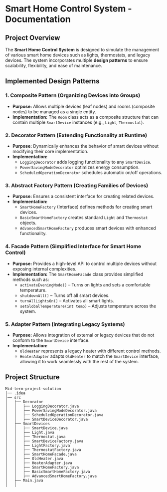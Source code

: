 # Smart Home Control System - Documentation

## Project Overview
The **Smart Home Control System** is designed to simulate the management of various smart home devices such as lights, thermostats, and legacy devices. The system incorporates multiple **design patterns** to ensure scalability, flexibility, and ease of maintenance.

## Implemented Design Patterns

### 1. **Composite Pattern** (Organizing Devices into Groups)
- **Purpose:** Allows multiple devices (leaf nodes) and rooms (composite nodes) to be managed as a single entity.
- **Implementation:** The `Room` class acts as a composite structure that can contain multiple `SmartDevice` instances (e.g., `Light`, `Thermostat`).

### 2. **Decorator Pattern** (Extending Functionality at Runtime)
- **Purpose:** Dynamically enhances the behavior of smart devices without modifying their core implementation.
- **Implementation:**
  - `LoggingDecorator` adds logging functionality to any `SmartDevice`.
  - `PowerSavingModeDecorator` optimizes energy consumption.
  - `ScheduledOperationDecorator` schedules automatic on/off operations.

### 3. **Abstract Factory Pattern** (Creating Families of Devices)
- **Purpose:** Ensures a consistent interface for creating related devices.
- **Implementation:**
  - `SmartHomeFactory` (Interface) defines methods for creating smart devices.
  - `BasicSmartHomeFactory` creates standard `Light` and `Thermostat` objects.
  - `AdvancedSmartHomeFactory` produces smart devices with enhanced functionality.

### 4. **Facade Pattern** (Simplified Interface for Smart Home Control)
- **Purpose:** Provides a high-level API to control multiple devices without exposing internal complexities.
- **Implementation:** The `SmartHomeFacade` class provides simplified methods such as:
  - `activateEveningMode()` – Turns on lights and sets a comfortable temperature.
  - `shutdownAll()` – Turns off all smart devices.
  - `turnAllLightsOn()` – Activates all smart lights.
  - `setGlobalTemperature(int temp)` – Adjusts temperature across the system.

### 5. **Adapter Pattern** (Integrating Legacy Systems)
- **Purpose:** Allows integration of external or legacy devices that do not conform to the `SmartDevice` interface.
- **Implementation:**
  - `OldHeater` represents a legacy heater with different control methods.
  - `HeaterAdapter` adapts `OldHeater` to match the `SmartDevice` interface, allowing it to work seamlessly with the rest of the system.

## Project Structure
```
Mid-term-project-solution
│── .idea
│── src
│   ├── Decorator
│   │   ├── LoggingDecorator.java
│   │   ├── PowerSavingModeDecorator.java
│   │   ├── ScheduledOperationDecorator.java
│   │   ├── SmartDeviceDecorator.java
│   ├── SmartDevices
│   │   ├── SmartDevice.java
│   │   ├── Light.java
│   │   ├── Thermostat.java
│   │   ├── SmartDeviceFactory.java
│   │   ├── LightFactory.java
│   │   ├── ThermostatFactory.java
│   │   ├── SmartHomeFacade.java
│   │   ├── OldHeater.java
│   │   ├── HeaterAdapter.java
│   │   ├── SmartHomeFactory.java
│   │   ├── BasicSmartHomeFactory.java
│   │   ├── AdvancedSmartHomeFactory.java
│   ├── Main.java
│   │

